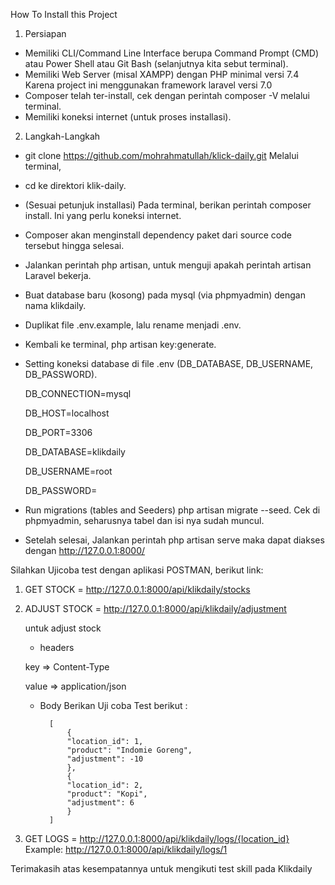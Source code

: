How To Install this Project
1. Persiapan
- Memiliki CLI/Command Line Interface berupa Command Prompt (CMD) atau Power Shell atau Git Bash (selanjutnya kita sebut terminal).
- Memiliki Web Server (misal XAMPP) dengan PHP minimal versi 7.4 Karena project ini menggunakan framework laravel versi 7.0
- Composer telah ter-install, cek dengan perintah composer -V melalui terminal.
- Memiliki koneksi internet (untuk proses installasi).

2. Langkah-Langkah
- git clone https://github.com/mohrahmatullah/klick-daily.git Melalui terminal,
- cd ke direktori klik-daily.
- (Sesuai petunjuk installasi) Pada terminal, berikan perintah composer install. Ini yang perlu koneksi internet.
- Composer akan menginstall dependency paket dari source code tersebut hingga selesai.
- Jalankan perintah php artisan, untuk menguji apakah perintah artisan Laravel bekerja.
- Buat database baru (kosong) pada mysql (via phpmyadmin) dengan nama klikdaily.
- Duplikat file .env.example, lalu rename menjadi .env.
- Kembali ke terminal, php artisan key:generate.
- Setting koneksi database di file .env (DB_DATABASE, DB_USERNAME, DB_PASSWORD).

	DB_CONNECTION=mysql

	DB_HOST=localhost

	DB_PORT=3306

	DB_DATABASE=klikdaily

	DB_USERNAME=root

	DB_PASSWORD=


- Run migrations (tables and Seeders) php artisan migrate --seed. Cek di phpmyadmin, seharusnya tabel dan isi nya sudah muncul.
- Setelah selesai, Jalankan perintah php artisan serve maka dapat diakses dengan http://127.0.0.1:8000/
 

Silahkan Ujicoba test dengan aplikasi POSTMAN, berikut link:

1. GET STOCK = http://127.0.0.1:8000/api/klikdaily/stocks

2. ADJUST STOCK = http://127.0.0.1:8000/api/klikdaily/adjustment

	untuk adjust stock

	- headers

	key => Content-Type

	value => application/json

	- Body
		Berikan Uji coba Test berikut : 

			[
				{
				"location_id": 1,
				"product": "Indomie Goreng",
				"adjustment": -10
				},
				{
				"location_id": 2,
				"product": "Kopi",
				"adjustment": 6
				}
			]

3. GET LOGS = http://127.0.0.1:8000/api/klikdaily/logs/{location_id}
	Example: http://127.0.0.1:8000/api/klikdaily/logs/1




Terimakasih atas kesempatannya untuk mengikuti test skill pada Klikdaily